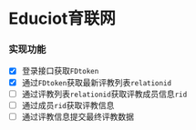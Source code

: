 # Educiot育联网 #

### 实现功能 ###
* [x] 登录接口获取`FDtoken`
* [x] 通过`FDtoken`获取最新评教列表`relationid`
* [ ] 通过评教列表`relationid`获取评教成员信息`rid`
* [ ] 通过成员`rid`获取评教信息
* [ ] 通过评教信息提交最终评教数据